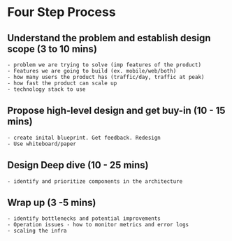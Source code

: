 # Four Step Process

## Understand the problem and establish design scope (3 to 10 mins)

    - problem we are trying to solve (imp features of the product)
    - Features we are going to build (ex. mobile/web/both)
    - how many users the product has (traffic/day, traffic at peak)
    - how fast the product can scale up
    - technology stack to use

## Propose high-level design and get buy-in (10 - 15 mins)

    - create inital blueprint. Get feedback. Redesign
    - Use whiteboard/paper

## Design Deep dive (10 - 25 mins)

    - identify and prioritize components in the architecture

## Wrap up (3 -5 mins)

    - identify bottlenecks and potential improvements
    - Operation issues - how to monitor metrics and error logs
    - scaling the infra
